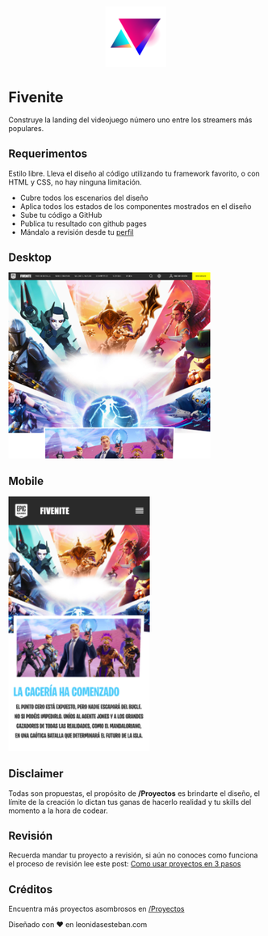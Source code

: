 <div align="center">
<img width="120px"  src="https://raw.githubusercontent.com/no-te-rindas/logo/main/Logo/LeonidasEsteban-destello-envolvente-cuadrada.png" />
</div>

# Fivenite
Construye la landing del videojuego número uno entre los streamers más populares.

## Requerimentos

Estilo libre. Lleva el diseño al código utilizando tu framework favorito, o con HTML y CSS, no hay ninguna limitación.

- Cubre todos los escenarios del diseño
- Aplica todos los estados de los componentes mostrados en el diseño
- Sube tu código a GitHub
- Publica tu resultado con github pages
- Mándalo a revisión desde tu [perfil](https://leonidasesteban.com/estudiante)

## Desktop

<img width="400px"  src="https://github.com/no-te-rindas/imagenes/blob/main/Readmes/fivenite/fivenite-desktop.png?raw=true" />

## Mobile

<img width="280px"  src="https://github.com/no-te-rindas/imagenes/blob/main/Readmes/fivenite/fivenite-mobile.png?raw=true" />

## Disclaimer

Todas son propuestas, el propósito de **/Proyectos** es brindarte el diseño, el límite de la creación lo dictan tus ganas de hacerlo realidad y tu skills del momento a la hora de codear.


## Revisión

Recuerda mandar tu proyecto a revisión, si aún no conoces como funciona el proceso de revisión lee este post: [Como usar proyectos en 3 pasos](https://leonidasesteban.com/blog/como-usar-proyectos-en-3-pasos)

## Créditos

Encuentra más proyectos asombrosos en [/Proyectos](https://leonidasesteban.com/proyectos)

Diseñado con ♥️ en leonidasesteban.com